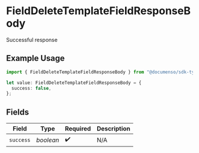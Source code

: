 # FieldDeleteTemplateFieldResponseBody

Successful response

## Example Usage

```typescript
import { FieldDeleteTemplateFieldResponseBody } from "@documenso/sdk-typescript/models/operations";

let value: FieldDeleteTemplateFieldResponseBody = {
  success: false,
};
```

## Fields

| Field              | Type               | Required           | Description        |
| ------------------ | ------------------ | ------------------ | ------------------ |
| `success`          | *boolean*          | :heavy_check_mark: | N/A                |
